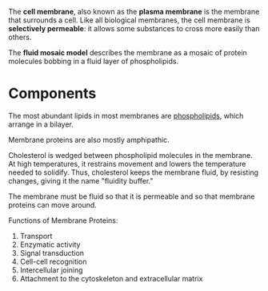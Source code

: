 The **cell membrane**, also known as the **plasma membrane** is the membrane that surrounds a cell. Like all biological membranes, the cell membrane is **selectively permeable**: it allows some substances to cross more easily than others.

The **fluid mosaic model** describes the membrane as a mosaic of protein molecules bobbing in a fluid layer of phospholipids.

# Components

The most abundant lipids in most membranes are [phospholipids](../Macromolecules/Lipids/Phospholipids), which arrange in a bilayer.

Membrane proteins are also mostly amphipathic.

Cholesterol is wedged between phospholipid molecules in the membrane. At high temperatures, it restrains movement and lowers the temperature needed to solidify. Thus, cholesterol keeps the membrane fluid, by resisting changes, giving it the name "fluidity buffer."

The membrane must be fluid so that it is permeable and so that membrane proteins can move around. 

Functions of Membrane Proteins:

1. Transport
2. Enzymatic activity
3. Signal transduction
4. Cell-cell recognition
5. Intercellular joining
6. Attachment to the cytoskeleton and extracellular matrix